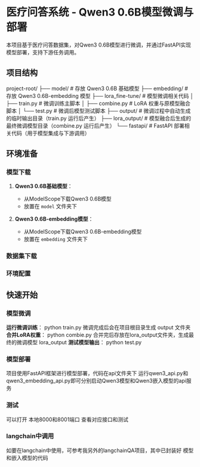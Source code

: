 # 医疗问答系统 - Qwen3 0.6B模型微调与部署

本项目基于医疗问答数据集，对Qwen3 0.6B模型进行微调，并通过FastAPI实现模型部署，支持下游任务调用。

## 项目结构
project-root/
├── model/                # 存放 Qwen3 0.6B 基础模型
├── embedding/            # 存放 Qwen3 0.6B-embedding 模型
├── lora_fine-tune/       # 模型微调相关代码
│   ├── train.py          # 微调训练主脚本
│   ├── combine.py        # LoRA 权重与原模型融合脚本
│   └── test.py           # 微调后模型测试脚本
├── output/               # 微调过程中自动生成的临时输出目录（train.py 运行后产生）
├── lora_output/          # 模型融合后生成的最终微调模型目录（combine.py 运行后产生）
└── fastapi/              # FastAPI 部署相关代码（用于模型集成与下游调用）


## 环境准备

### 模型下载

1. **Qwen3 0.6B基础模型**：
   - 从ModelScope下载Qwen3 0.6B模型
   - 放置在 `model` 文件夹下

2. **Qwen3 0.6B-embedding模型**：
   - 从ModelScope下载Qwen3 0.6B-embedding模型
   - 放置在 `embedding` 文件夹下

### 数据集下载

### 环境配置

## 快速开始

### 模型微调

**运行微调训练**：
    python train.py
微调完成后会在项目根目录生成 output 文件夹
**合并LoRA权重**：
    python combie.py
合并完后存放在lora_output文件夹，生成最终的微调模型 lora_output
**测试模型输出**：
    python test.py

### 模型部署
项目使用FastAPI框架进行模型部署，代码在api文件夹下
运行qwen3_api.py和qwen3_embedding_api.py即可分别启动Qwen3模型和Qwen3嵌入模型的api服务


### 测试
可以打开 本地8000和8001端口 查看对应接口和测试

### langchain中调用
如要在langchain中使用，可参考我另外的langchainQA项目，其中已封装好 模型和嵌入模型的代码
